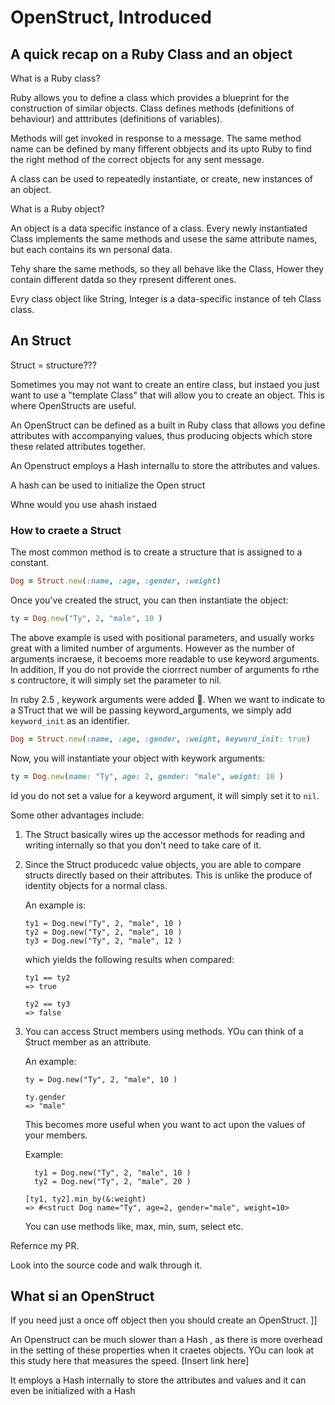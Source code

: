 # OpenStruct, Introduced
## A quick recap on a Ruby Class and an object

What is a Ruby class?

Ruby allows you to define a class which provides a blueprint for the construction of similar objects. Class defines methods (definitions of behaviour) and atttributes (definitions of variables).

Methods will get invoked in response to a message.
The same method name can be defined by many fifferent obbjects and its upto Ruby to find the right method of the correct objects for any sent message. 

A class can be used to repeatedly instantiate, or create, new instances of an object. 


What is a Ruby object?

An object is a data specific instance of a class.
Every newly instantiated Class implements the same methods and usese the same attribute names, but each contains its wn personal data. 

Tehy share the same methods, so they all behave like the Class, Hower they contain different datda so they rpresent different ones. 


Evry class object like String, Integer is a data-specific instance of teh Class class.

## An Struct


Struct = structure???

Sometimes you may not want to create an entire class, but instaed you just want to use a "template Class" that will allow you to create an object. This is where OpenStructs are useful. 

An OpenStruct can be defined as a built in Ruby class that allows you define attributes with accompanying values, thus producing objects which store these related attributes together. 

An Openstruct employs a Hash internallu to store the attributes and values. 


 A hash can be used to initialize the Open struct 


Whne would you use  ahash instaed 



### How to craete a Struct
The most common method is to create a structure that is assigned to a constant. 

```ruby
Dog = Struct.new(:name, :age, :gender, :weight)
```


Once you've created the struct, you can then instantiate the object:

```ruby
ty = Dog.new("Ty", 2, "male", 10 )
```

The above example is used with positional parameters, and usually works great with a limited number of arguments. However as the number of arguments incraese, it becoems more readable to use keyword arguments. In addition, If you do not provide the ciorrrect number of arguments fo rthe s contructore, it will simply set the parameter to nil. 

In ruby 2.5 , keywork arguments were added 🎉.
When we want to indicate to a STruct that we will be passing keyword_arguments, we simply add `keyword_init` as an identifier.

```ruby
Dog = Struct.new(:name, :age, :gender, :weight, keyword_init: true)
```


Now, you will instantiate your object with keywork arguments:

```ruby
ty = Dog.new(name: "Ty", age: 2, gender: "male", weight: 10 )
```

Id you do not set a value for a keyword argument, it will simply set it to `nil`. 



Some other advantages include: 

1. The Struct basically wires up the accessor methods for reading and writing internally so that you don't need to take care of it. 

2. Since the Struct producedc value objects, you are able to compare structs directly based on their attributes. This is unlike the produce of identity objects for a normal class. 

    An example is:  

    ```
    ty1 = Dog.new("Ty", 2, "male", 10 )
    ty2 = Dog.new("Ty", 2, "male", 10 )
    ty3 = Dog.new("Ty", 2, "male", 12 )
    ```

    which yields the following results when compared:
    ```
    ty1 == ty2
    => true

    ty2 == ty3
    => false
    ```

3. You can access Struct members using methods. YOu can think of a Struct member as an attribute.

    An example:

    ```
    ty = Dog.new("Ty", 2, "male", 10 )
    ```

    ```
    ty.gender 
    => "male"
    ```

    This becomes more useful when you want to act upon the values of your members. 

    Example: 
    ```
      ty1 = Dog.new("Ty", 2, "male", 10 )
      ty2 = Dog.new("Ty", 2, "male", 20 )
    ```

    ```
    [ty1, ty2].min_by(&:weight)
    => #<struct Dog name="Ty", age=2, gender="male", weight=10>
    ```

    You can use methods like, max, min, sum, select etc.
 




Refernce my PR. 

Look into the source code and walk through it. 


## What si an OpenStruct

If you need just a once off object then you should create an OpenStruct. ]]

An Openstruct can be much slower than a Hash , as there is more overhead in the setting of these properties when it craetes objects. YOu can look at this study here that measures the speed. [Insert link here]

It employs a Hash internally to store the attributes and values and it can even be initialized with a Hash 

